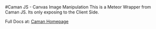 #Caman JS - Canvas Image Manipulation
This is a Meteor Wrapper from Caman JS. Its only exposing to the Client Side.

Full Docs at: [Caman Homepage](http://camanjs.com/)